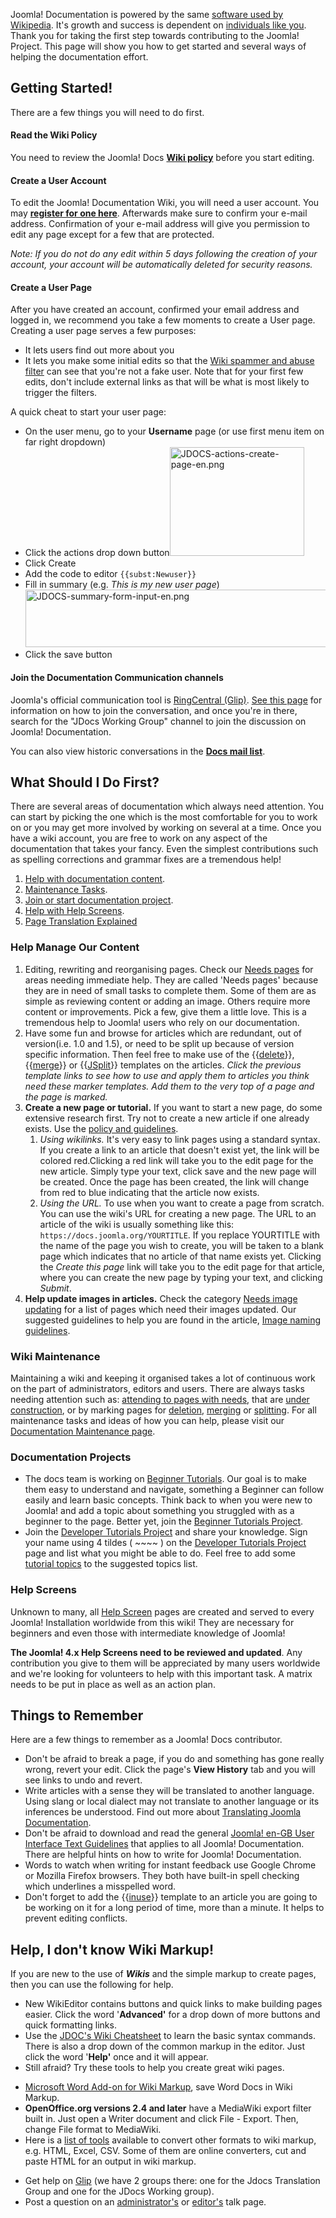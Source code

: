 <!-- Filename: JDOC:How_to_Contribute_to_Joomla!_Documentation / Display title: How to Contribute to Joomla! Documentation -->

Joomla! Documentation is powered by the same
<a href="https://en.wikipedia.org/wiki/wiki" class="extiw"
title="wp:wiki">software used by Wikipedia</a>. It's growth and success
is dependent on [individuals like
you](https://docs.joomla.org/Special:ActiveUsers "Special:ActiveUsers").
Thank you for taking the first step towards contributing to the Joomla!
Project. This page will show you how to get started and several ways of
helping the documentation effort.

## Getting Started!

There are a few things you will need to do first.

#### Read the Wiki Policy

You need to review the Joomla! Docs **[Wiki
policy](https://docs.joomla.org/JDOC:Wiki_policy "Special:MyLanguage/JDOC:Wiki policy")**
before you start editing.

#### Create a User Account

To edit the Joomla! Documentation Wiki, you will need a user account.
You may **[register for one
here](https://docs.joomla.org/Special:CreateAccount "Special:CreateAccount")**.
Afterwards make sure to confirm your e-mail address. Confirmation of
your e-mail address will give you permission to edit any page except for
a few that are protected.

*Note: If you do not do any edit within 5 days following the creation of
your account, your account will be automatically deleted for security
reasons.*

#### Create a User Page

After you have created an account, confirmed your email address and
logged in, we recommend you take a few moments to create a User page.
Creating a user page serves a few purposes:

- It lets users find out more about you
- It lets you make some initial edits so that the [Wiki spammer and
  abuse
  filter](https://docs.joomla.org/User:Abuse_filter "User:Abuse filter")
  can see that you're not a fake user. Note that for your first few
  edits, don't include external links as that will be what is most
  likely to trigger the filters.

A quick cheat to start your user page:

- On the user menu, go to your **Username** page (or use first menu item
  on far right dropdown)
- Click the actions drop down button<img
  src="https://docs.joomla.org/images/a/a3/JDOCS-actions-create-page-en.png"
  decoding="async" data-file-width="215" data-file-height="174"
  width="215" height="174" alt="JDOCS-actions-create-page-en.png" />
- Click Create
- Add the code to editor `{{subst:Newuser}}`
- Fill in summary (e.g. *This is my new user page*)<img
  src="https://docs.joomla.org/images/7/7a/JDOCS-summary-form-input-en.png"
  decoding="async" data-file-width="500" data-file-height="92" width="500"
  height="92" alt="JDOCS-summary-form-input-en.png" />
- Click the save button

#### Join the Documentation Communication channels

Joomla's official communication tool is [RingCentral
(Glip)](https://docs.joomla.org/RingCentral_(Glip) "RingCentral (Glip)").
[See this
page](https://docs.joomla.org/RingCentral_(Glip) "RingCentral (Glip)")
for information on how to join the conversation, and once you're in
there, search for the "JDocs Working Group" channel to join the
discussion on Joomla! Documentation.

You can also view historic conversations in the
**<a href="https://groups.google.com/g/joomla-docs" class="external text"
target="_blank" rel="nofollow noreferrer noopener">Docs mail list</a>**.

## What Should I Do First?

There are several areas of documentation which always need attention.
You can start by picking the one which is the most comfortable for you
to work on or you may get more involved by working on several at a time.
Once you have a wiki account, you are free to work on any aspect of the
documentation that takes your fancy. Even the simplest contributions
such as spelling corrections and grammar fixes are a tremendous help!

1.  [Help with documentation content](#Help_Manage_Our_Content).
2.  [Maintenance Tasks](#Wiki_Maintenance).
3.  [Join or start documentation project](#Documentation_Project).
4.  [Help with Help Screens](#Help_Screens).
5.  [Page Translation
    Explained](https://docs.joomla.org/JDOC:Page_Translation_Explained "JDOC:Page Translation Explained")

### Help Manage Our Content

1.  Editing, rewriting and reorganising pages. Check our [Needs
    pages](https://docs.joomla.org/Category:Joomla!_Wiki_need_pages "Special:MyLanguage/Category:Joomla! Wiki need pages")
    for areas needing immediate help. They are called 'Needs pages'
    because they are in need of small tasks to complete them. Some of
    them are as simple as reviewing content or adding an image. Others
    require more content or improvements. Pick a few, give them a little
    love. This is a tremendous help to Joomla! users who rely on our
    documentation.
2.  Have some fun and browse for articles which are redundant, out of
    version(i.e. 1.0 and 1.5), or need to be split up because of version
    specific information. Then feel free to make use of the
    {{[delete](https://docs.joomla.org/Template:Delete)}},
    {{[merge](https://docs.joomla.org/Template:Merge)}}
    or
    {{[JSplit](https://docs.joomla.org/Template:JSplit)}}
    templates on the articles. *Click the previous template links to see
    how to use and apply them to articles you think need these marker
    templates. Add them to the very top of a page and the page is
    marked.*
3.  **Create a new page or tutorial.** If you want to start a new page,
    do some extensive research first. Try not to create a new article if
    one already exists. Use the [policy and
    guidelines](https://docs.joomla.org/JDOC:Policies_and_guidelines "Special:MyLanguage/JDOC:Policies and guidelines").
    1.  *Using wikilinks.* It's very easy to link pages using a standard
        syntax. If you create a link to an article that doesn't exist
        yet, the link will be colored red.Clicking a red link will take
        you to the edit page for the new article. Simply type your text,
        click save and the new page will be created. Once the page has
        been created, the link will change from red to blue indicating
        that the article now exists.
    2.  *Using the URL.* To use when you want to create a page from
        scratch. You can use the wiki's URL for creating a new page. The
        URL to an article of the wiki is usually something like this:
        `https://docs.joomla.org/YOURTITLE`. If you replace YOURTITLE
        with the name of the page you wish to create, you will be taken
        to a blank page which indicates that no article of that name
        exists yet. Clicking the *Create this page* link will take you
        to the edit page for that article, where you can create the new
        page by typing your text, and clicking *Submit*.
4.  **Help update images in articles.** Check the category [Needs image
    updating](https://docs.joomla.org/:Category:Needs_image_updating "Special:MyLanguage/:Category:Needs image updating")
    for a list of pages which need their images updated. Our suggested
    guidelines to help you are found in the article, [Image naming
    guidelines](https://docs.joomla.org/JDOC:Image_naming_guidelines "Special:MyLanguage/JDOC:Image naming guidelines").

### Wiki Maintenance

Maintaining a wiki and keeping it organised takes a lot of continuous
work on the part of administrators, editors and users. There are always
tasks needing attention such as: [attending to pages with
needs](https://docs.joomla.org/Category:Joomla!_Wiki_need_pages "Special:MyLanguage/Category:Joomla! Wiki need pages"),
that are [under
construction](https://docs.joomla.org/Category:Article_under_construction "Special:MyLanguage/Category:Article under construction"),
or by marking pages for
[deletion](https://docs.joomla.org/Template:Delete),
[merging](https://docs.joomla.org/Template:Merge) or
[splitting](https://docs.joomla.org/Template:JSplit).
For all maintenance tasks and ideas of how you can help, please visit
our [Documentation Maintenance
page](https://docs.joomla.org/JDOC:Maintenance_Tasks "Special:MyLanguage/JDOC:Maintenance Tasks").

### Documentation Projects

- The docs team is working on [Beginner
  Tutorials](https://docs.joomla.org/Tutorials:Beginners "Special:MyLanguage/Tutorials:Beginners").
  Our goal is to make them easy to understand and navigate, something a
  Beginner can follow easily and learn basic concepts. Think back to
  when you were new to Joomla! and add a topic about something you
  struggled with as a beginner to the page. Better yet, join the
  [Beginner Tutorials
  Project](https://docs.joomla.org/JDOC:Beginners_Tutorial_Project "Special:MyLanguage/JDOC:Beginners Tutorial Project").
- Join the [Developer Tutorials
  Project](https://docs.joomla.org/JDOC:Developer_Tutorials_Project "Special:MyLanguage/JDOC:Developer Tutorials Project")
  and share your knowledge. Sign your name using 4 tildes ( \~\~\~~ ) on
  the [Developer Tutorials
  Project](https://docs.joomla.org/JDOC_talk:Developer_Tutorials_Project "Special:MyLanguage/JDOC talk:Developer Tutorials Project")
  page and list what you might be able to do. Feel free to add some
  [tutorial
  topics](https://docs.joomla.org/JDOC:Developer_Tutorials_Project/Topics "Special:MyLanguage/JDOC:Developer Tutorials Project/Topics")
  to the suggested topics list.

### Help Screens

Unknown to many, all [Help
Screen](https://docs.joomla.org/Help_screens "Special:MyLanguage/Help screens")
pages are created and served to every Joomla! Installation worldwide
from this wiki! They are necessary for beginners and even those with
intermediate knowledge of Joomla!

**The Joomla! 4.x Help Screens need to be reviewed and updated**. Any
contribution you give to them will be appreciated by many users
worldwide and we're looking for volunteers to help with this important
task. A matrix needs to be put in place as well as an action plan.

## Things to Remember

Here are a few things to remember as a Joomla! Docs contributor.

- Don't be afraid to break a page, if you do and something has gone
  really wrong, revert your edit. Click the page's **View History** tab
  and you will see links to undo and revert.
- Write articles with a sense they will be translated to another
  language. Using slang or local dialect may not translate to another
  language or its inferences be understood. Find out more about
  [Translating Joomla
  Documentation](https://docs.joomla.org/JDOC:Documentation_Translators "JDOC:Documentation Translators").
- Don't be afraid to download and read the general <a
  href="https://developer.joomla.org/en-gb-user-interface-text-guidelines/introduction.html"
  class="external text" target="_blank" rel="noreferrer noopener">Joomla!
  en-GB User Interface Text Guidelines</a> that applies to all Joomla!
  Documentation. There are helpful hints on how to write for Joomla!
  Documentation.
- Words to watch when writing for instant feedback use Google Chrome or
  Mozilla Firefox browsers. They both have built-in spell checking which
  underlines a misspelled word.
- Don't forget to add the
  {{[inuse](https://docs.joomla.org/Template:Inuse)}}
  template to an article you are going to be working on it for a long
  period of time, more than a minute. It helps to prevent editing
  conflicts.

## Help, I don't know Wiki Markup!

If you are new to the use of ***Wikis*** and the simple markup to create
pages, then you can use the following for help.

- New WikiEditor contains buttons and quick links to make building pages
  easier. Click the word '**Advanced'** for a drop down of more buttons
  and quick formatting links.
- Use the [JDOC's Wiki
  Cheatsheet](https://docs.joomla.org/Help:Cheatsheet "Special:MyLanguage/Help:Cheatsheet")
  to learn the basic syntax commands. There is also a drop down of the
  common markup in the editor. Just click the word '**Help'** once and
  it will appear.
- Still afraid? Try these tools to help you create great wiki pages.

<!-- -->

- <a href="https://www.microsoft.com/en-us/download/details.aspx?id=12298"
  class="external text" target="_blank"
  rel="nofollow noreferrer noopener">Microsoft Word Add-on for Wiki
  Markup</a>, save Word Docs in Wiki Markup.
- **OpenOffice.org versions 2.4 and later** have a MediaWiki export
  filter built in. Just open a Writer document and click File - Export.
  Then, change File format to MediaWiki.
- Here is a <a
  href="https://en.wikipedia.org/wiki/Wikipedia:Tools#Importing_.28converting.29_content_to_Wikipedia_.28MediaWiki.29_format"
  class="extiw" title="wp:Wikipedia:Tools">list of tools</a> available
  to convert other formats to wiki markup, e.g. HTML, Excel, CSV. Some
  of them are online converters, cut and paste HTML for an output in
  wiki markup.

<!-- -->

- Get help on
  [Glip](https://docs.joomla.org/RingCentral_(Glip))
  (we have 2 groups there: one for the Jdocs Translation Group and one
  for the JDocs Working group).
- Post a question on an <a
  href="https://docs.joomla.org/index.php?title=Special%3AListUsers&amp;username=&amp;group=sysop&amp;limit=50"
  class="external text" target="_blank"
  rel="noreferrer noopener">administrator's</a> or <a
  href="https://docs.joomla.org/index.php?title=Special%3AListUsers&amp;username=&amp;group=editor&amp;limit=50"
  class="external text" target="_blank"
  rel="noreferrer noopener">editor's</a> talk page.
